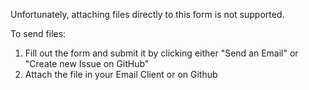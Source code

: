 Unfortunately, attaching files directly to this form is not supported.

To send files:

1. Fill out the form and submit it by clicking either "Send an Email" or "Create new Issue on GitHub" 
2. Attach the file in your Email Client or on Github
